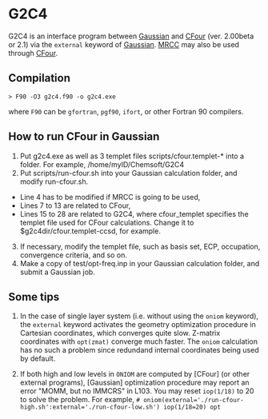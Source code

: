# G2C4
G2C4 is an interface program between [Gaussian](http://www.gaussian.com/) and [CFour](http://www.cfour.de/) (ver. 2.00beta or 2.1) via the `external` keyword of [Gaussian](http://www.gaussian.com/). [MRCC](http://www.mrcc.hu/) may also be used through [CFour](http://www.cfour.de/).

## Compilation

    > F90 -O3 g2c4.f90 -o g2c4.exe

where `F90` can be `gfortran`, `pgf90`, `ifort`, or other Fortran 90 compilers.

## How to run CFour in Gaussian

1. Put g2c4.exe as well as 3 templet files scripts/cfour.templet-* into a folder. For example, /home/myID/Chemsoft/G2C4
2. Put scripts/run-cfour.sh into your Gaussian calculation folder, and modify run-cfour.sh.
* Line 4 has to be modified if MRCC is going to be used,
* Lines 7 to 13 are related to CFour,
* Lines 15 to 28 are related to G2C4, where cfour_templet specifies the templet file used for CFour calculations. Change it to $g2c4dir/cfour.templet-ccsd, for example.
3. If necessary, modify the templet file, such as basis set, ECP, occupation, convergence criteria, and so on.
4. Make a copy of test/opt-freq.inp in your Gaussian calculation folder, and submit a Gaussian job.

## Some tips

1. In the case of single layer system (i.e. without using the `oniom` keyword), the `external` keyword activates the geometry optimization procedure in Cartesian coordinates, which converges quite slow. Z-matrix coordinates with `opt(zmat)` converge much faster. The `oniom` calculation has no such a problem since redundand internal coordinates being used by default.

2. If both high and low levels in `ONIOM` are computed by [CFour] (or other external programs), [Gaussian] optimization procedure may report an error "MOMM, but no IMMCRS" in L103. You may reset `iop(1/18)` to 20 to solve the problem. For example,
`# oniom(external='./run-cfour-high.sh':external='./run-cfour-low.sh') iop(1/18=20) opt`

